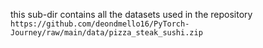 this sub-dir contains all the datasets used in the repository
```https://github.com/deondmello16/PyTorch-Journey/raw/main/data/pizza_steak_sushi.zip```
